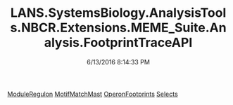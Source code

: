 ﻿---
title: LANS.SystemsBiology.AnalysisTools.NBCR.Extensions.MEME_Suite.Analysis.FootprintTraceAPI
date: 6/13/2016 8:14:33 PM
---

[ModuleRegulon](T-LANS.SystemsBiology.AnalysisTools.NBCR.Extensions.MEME_Suite.Analysis.FootprintTraceAPI.ModuleRegulon.html)
[MotifMatchMast](T-LANS.SystemsBiology.AnalysisTools.NBCR.Extensions.MEME_Suite.Analysis.FootprintTraceAPI.MotifMatchMast.html)
[OperonFootprints](T-LANS.SystemsBiology.AnalysisTools.NBCR.Extensions.MEME_Suite.Analysis.FootprintTraceAPI.OperonFootprints.html)
[Selects](T-LANS.SystemsBiology.AnalysisTools.NBCR.Extensions.MEME_Suite.Analysis.FootprintTraceAPI.Selects.html)
